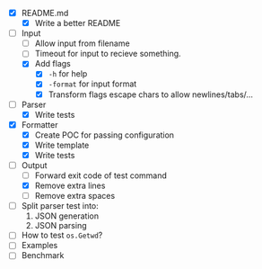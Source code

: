- [X] README.md
    - [X] Write a better README
- [ ] Input
    - [ ] Allow input from filename
    - [ ] Timeout for input to recieve something.
    - [x] Add flags
        - [x] `-h` for help
        - [x] `-format` for input format
        - [x] Transform flags escape chars to allow newlines/tabs/...
- [ ] Parser
    - [x] Write tests
- [x] Formatter
    - [x] Create POC for passing configuration
    - [x] Write template
    - [x] Write tests
- [ ] Output
    - [ ] Forward exit code of test command
    - [x] Remove extra lines
    - [ ] Remove extra spaces
- [ ] Split parser test into:
    1. JSON generation
    2. JSON parsing
- [ ] How to test `os.Getwd`?
- [ ] Examples
- [ ] Benchmark
